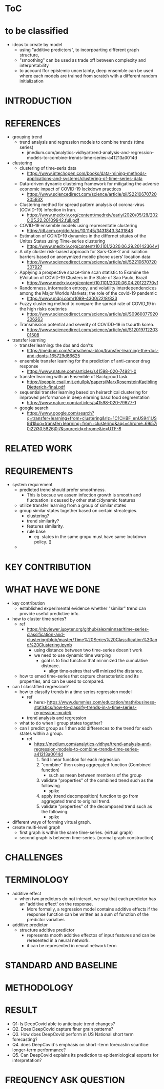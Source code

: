 # ToC
# to be classified 
* ideas to create by model
    * using "additive predictors", to incorpoarting different graph structure, 
    * "smoothing" can be used as trade off between complexity and interpretability
    * to account ffor epistemic uncertainty, deep ensemble can be used where each models are trained from scratch with a different random initialization 
# INTRODUCTION
# REFERENCES
* grouping trend 
    * trend analysis and regression models to combine trends (time series)
        * jmedium.com/analytics-vidhya/trend-analysis-and-regression-models-to-combine-trends-time-series-a41213a0014d
* clustering
    * clustering of time-seris data
        * https://www.intechopen.com/books/data-mining-methods-applications-and-systems/clustering-of-time-series-data 
    * Data-driven dynamic clusteirng framework for mitigating the adverse economic impact of COVID-19 lockdown practices
        * https://www.sciencedirect.com/science/article/pii/S221067072030593X
    * Clustering method for spread pattern analysis of corona-virus (COVID-19) infection in Iran.
        * https://www.medrxiv.org/content/medrxiv/early/2020/05/28/2020.05.22.20109942.full.pdf
    * COVID-19 ensemble models using representatie clustering
        * https://dl.acm.org/doi/abs/10.1145/3431843.3431848
    * Estimation of COIVD-19 dynamics in the differnet sttates of the Unites States using Time-series clustering
        * https://www.medrxiv.org/content/10.1101/2020.06.29.20142364v1
    * A city cluster risk-based approach for Sars-CoV-2 and isolation barriers based on anonymized mobile phone users' location data 
        * https://www.sciencedirect.com/science/article/pii/S2210670720307927
    * Applying a prospective space-time scan statistic to Examine the EVolution of COVID-19 Clusters in the State of Sao Paulo, Brazil
        * https://www.medrxiv.org/content/10.1101/2020.06.04.20122770v1
    * Randomness, information entropy, and volatility interdependencices among the Major Worlds Markets; the role of the covid-19 pandemic
        * https://www.mdpi.com/1099-4300/22/8/833
    * Fuzzy clustering method to compare the spread rate of COVID_19 in the high risks coutnries
        * https://www.sciencedirect.com/science/article/pii/S0960077920306263
    * Transmission potential and severity of COVIDD-19 in tsourth korea.
        * https://www.sciencedirect.com/science/article/pii/S1201971220301508
* transfer learning 
    * transfer learning: the dos and don'ts
        * https://medium.com/starschema-blog/transfer-learning-the-dos-and-donts-165729d66625
    * ensemble transfer learning for the prediction of anti-cancer drug response
        * https://www.nature.com/articles/s41598-020-74921-0
    * transfer learning with an Ensemble of Backgroud task
        * https://people.csail.mit.edu/lpk/papers/MarxRosensteinKaelblingDietterich-final.pdf
    * sequential transfer learning based on heirarchical clustering for improved performance in deep elarning basd food segmentation
        * https://www.nature.com/articles/s41598-020-79677-1
    * google search
        * https://www.google.com/search?q=transfer+learning+from+clustering&rlz=1C1CHBF_enUS941US941&oq=transfer+learning+from+clustering&aqs=chrome..69i57j0i22i30.5826j0j7&sourceid=chrome&ie=UTF-8 
# RELATED WORK
# REQUIREMENTS
* system requirement 
    * predicted trend should prefer smoothness.
        * This is becsue we assem infection growth is smooth and fluctuation is caused by other static/dynamic features 
    * utilize transfer learning from a group of similar states
    * group similar states together based on certain streategies.
        * clustering?
        * trend similarity?
        * features similarity.
        * rule base
            * eg. states in the same gropu must have same lockdown policy. ()
    * 
# KEY CONTRIBUTION
# WHAT HAVE WE DONE
* key contribution
    * established experimental evidence whether "similar" trend can provide useful predictive info.
* how to cluster time series?
    * ref 
        * https://nbviewer.jupyter.org/github/alexminnaar/time-series-classification-and-clustering/blob/master/Time%20Series%20Classification%20and%20Clustering.ipynb 
            * using distance between two time-series doesn't work
            *  we need to use dynamic time warping
                * goal is to find function that minimized the cumulative distnace.
                    * align time-seires that will minized the distance.
    * how to emed time-series that capture characteristic and its properties, and can be used to compared.
* can I classfified regression? 
    * how to classify trends in a time series regression model
        * ref
            * here> https://www.dummies.com/education/math/business-statistics/how-to-classify-trends-in-a-time-series-regression-model/
        * trend analysis and regression 
    * what to do when I group states together?
    * can I predict group as 1 then add differences to the trend for each states within a group.
        * ref 
            * https://medium.com/analytics-vidhya/trend-analysis-and-regression-models-to-combine-trends-time-series-a41213a0014d
                1. find linear function for each regression
                2. "combine" then using aggregated function (Combined function)
                    * such as mean between members of the group
                4. validate "properties" of the combined trend such as the following 
                    * spike
                3. apply (trend decomposition) function to go from aggregated trend to original trend.
                4. validate "properties" of the decomposed trend such as the following 
                    * spike
* different ways of forming virtual graph.
* create multi-level graph  
    * first graph is within the same time-series. (virtual graph)
    * second graph is between time-series. (normal graph construction)

# CHALLENGES
# TERMINOLOGY
* additive effect
    * when two predictors do not interact, we say that each predictor has an "additive effect' on the response.
        * More formally, a regression model contains additive effects if the response function can be written as a 
         sum of function of the predictor varialbes
* additive predictor 
    * structure additive predictor
        * representa mooth additive effectos of input features and can be reresented in a neural network.
        * it can be represented in neural network term

# STANDARD AND BASELINE
# METHODOLOGY
# RESULT
* Q1: Is DeepCovid able to anticipate trend changes?
* Q2. Does DeepCovid capture finer grain patterns?
* Q3. How does DeepCovid perform in US National short term forecasting?
* Q4. does DeepCovid's emphasis on short -term forecastin scarifice longer-term performance?
* Q5. Can DeepCovid explains its prediction to epidemiological exports for interpretation?
# FREQUENCY ASK QUESTION 

